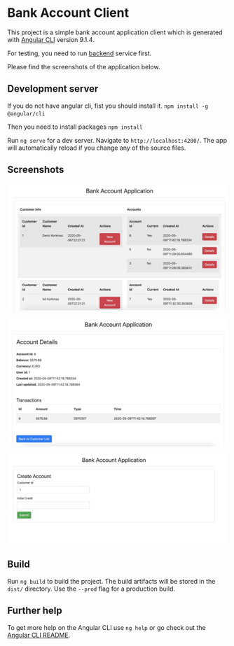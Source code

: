 # Bank Account Client

This project is a simple bank account application client which is generated with [Angular CLI](https://github.com/angular/angular-cli) version 9.1.4.

For testing, you need to run [backend](https://github.com/adenizkorkmaz/bank-account) service first. 


Please find the screenshots of the application below.

## Development server

If you do not have angular cli, fist you should install it.
`npm install -g @angular/cli` 

Then you need to install packages
`npm install`

Run `ng serve` for a dev server. Navigate to `http://localhost:4200/`. The app will automatically reload if you change any of the source files.

## Screenshots

![Screenshot](customer-list.jpeg)

![Screenshot](account-detail.jpeg)

![Screenshot](create-account.jpeg)

## Build

Run `ng build` to build the project. The build artifacts will be stored in the `dist/` directory. Use the `--prod` flag for a production build.

## Further help

To get more help on the Angular CLI use `ng help` or go check out the [Angular CLI README](https://github.com/angular/angular-cli/blob/master/README.md).
